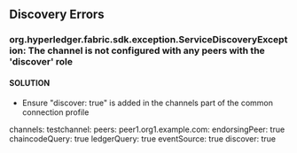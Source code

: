 ## Discovery Errors
### org.hyperledger.fabric.sdk.exception.ServiceDiscoveryException: The channel is not configured with any peers with the 'discover' role


#### SOLUTION
- Ensure "discover: true" is added in the channels part of the common connection profile

channels:
  testchannel:
    peers:
      peer1.org1.example.com:
        endorsingPeer: true
        chaincodeQuery: true
        ledgerQuery: true
        eventSource: true
        discover: true